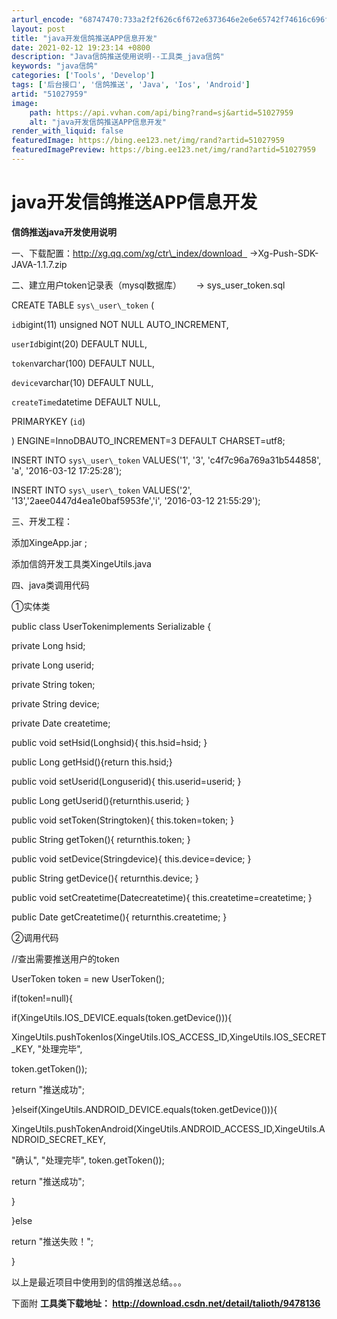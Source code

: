 ```yaml
---
arturl_encode: "68747470:733a2f2f626c6f672e6373646e2e6e65742f74616c696f7468:2f61727469636c652f64657461696c732f3531303237393539"
layout: post
title: "java开发信鸽推送APP信息开发"
date: 2021-02-12 19:23:14 +0800
description: "Java信鸽推送使用说明--工具类_java信鸽"
keywords: "java信鸽"
categories: ['Tools', 'Develop']
tags: ['后台接口', '信鸽推送', 'Java', 'Ios', 'Android']
artid: "51027959"
image:
    path: https://api.vvhan.com/api/bing?rand=sj&artid=51027959
    alt: "java开发信鸽推送APP信息开发"
render_with_liquid: false
featuredImage: https://bing.ee123.net/img/rand?artid=51027959
featuredImagePreview: https://bing.ee123.net/img/rand?artid=51027959
---
```


# java开发信鸽推送APP信息开发

**信鸽推送java开发使用说明**

  

一、下载配置：http://xg.qq.com/xg/ctr\_index/download   →Xg-Push-SDK-JAVA-1.1.7.zip

二、建立用户token记录表（mysql数据库）      → sys\_user\_token.sql

CREATE TABLE `sys\_user\_token` (

`id`bigint(11) unsigned NOT NULL AUTO\_INCREMENT,

`userId`bigint(20) DEFAULT NULL,

`token`varchar(100) DEFAULT NULL,

`device`varchar(10) DEFAULT NULL,

`createTime`datetime DEFAULT NULL,

PRIMARYKEY (`id`)

) ENGINE=InnoDBAUTO\_INCREMENT=3 DEFAULT CHARSET=utf8;

INSERT INTO `sys\_user\_token` VALUES('1', '3', 'c4f7c96a769a31b544858', 'a', '2016-03-12 17:25:28');

INSERT INTO `sys\_user\_token` VALUES('2',   '13','2aee0447d4ea1e0baf5953fe','i', '2016-03-12 21:55:29');

三、开发工程：

添加XingeApp.jar ;

添加信鸽开发工具类XingeUtils.java

四、java类调用代码

①实体类

public class UserTokenimplements Serializable {

private Long hsid;

private Long userid;

private String token;

private String device;

private Date createtime;

public void setHsid(Longhsid){ this.hsid=hsid; }

public Long getHsid(){return this.hsid;}

public void setUserid(Longuserid){ this.userid=userid; }

public Long getUserid(){returnthis.userid; }

public void setToken(Stringtoken){ this.token=token; }

public String getToken(){ returnthis.token; }

public void setDevice(Stringdevice){ this.device=device; }

public String getDevice(){ returnthis.device; }

public void setCreatetime(Datecreatetime){ this.createtime=createtime; }

public Date getCreatetime(){ returnthis.createtime; }

②调用代码

//查出需要推送用户的token

UserToken token = new UserToken();

if(token!=null){

if(XingeUtils.IOS\_DEVICE.equals(token.getDevice())){

XingeUtils.pushTokenIos(XingeUtils.IOS\_ACCESS\_ID,XingeUtils.IOS\_SECRET\_KEY, "处理完毕",

token.getToken());

return "推送成功";

}elseif(XingeUtils.ANDROID\_DEVICE.equals(token.getDevice())){

XingeUtils.pushTokenAndroid(XingeUtils.ANDROID\_ACCESS\_ID,XingeUtils.ANDROID\_SECRET\_KEY,

"确认", "处理完毕", token.getToken());

return "推送成功";

}

}else

return "推送失败！";

}

以上是最近项目中使用到的信鸽推送总结。。。

下面附
**工具类下载地址：
<http://download.csdn.net/detail/talioth/9478136>**